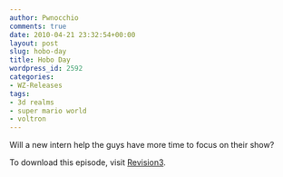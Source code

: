 ```yaml
---
author: Pwnocchio
comments: true
date: 2010-04-21 23:32:54+00:00
layout: post
slug: hobo-day
title: Hobo Day
wordpress_id: 2592
categories:
- WZ-Releases
tags:
- 3d realms
- super mario world
- voltron
---
```


Will a new intern help the guys have more time to focus on their show?

To download this episode, visit [Revision3](http://www.revision3.com/webzeroes/hoboday/).
